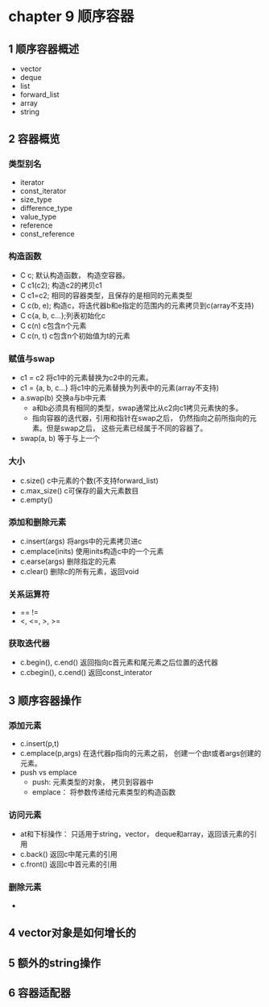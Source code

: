 # chapter 9 顺序容器

## 1 顺序容器概述
- vector
- deque
- list
- forward_list
- array
- string

## 2 容器概览
### 类型别名
- iterator
- const_iterator
- size_type
- difference_type
- value_type
- reference
- const_reference
### 构造函数
- C c; 默认构造函数， 构造空容器。
- C c1(c2); 构造c2的拷贝c1
- C c1=c2; 相同的容器类型，且保存的是相同的元素类型
- C c(b, e); 构造c，将迭代器b和e指定的范围内的元素拷贝到c(array不支持)
- C c{a, b, c...};列表初始化c
- C c(n) c包含n个元素
- C c(n, t) c包含n个初始值为t的元素
### 赋值与swap
- c1 = c2  将c1中的元素替换为c2中的元素。
- c1 = {a, b, c...} 将c1中的元素替换为列表中的元素(array不支持)
- a.swap(b) 交换a与b中元素
  - a和b必须具有相同的类型，swap通常比从c2向c1拷贝元素快的多。
  - 指向容器的迭代器，引用和指针在swap之后， 仍然指向之前所指向的元素。但是swap之后， 这些元素已经属于不同的容器了。
- swap(a, b) 等于与上一个
### 大小
- c.size() c中元素的个数(不支持forward_list)
- c.max_size() c可保存的最大元素数目
- c.empty() 
### 添加和删除元素
- c.insert(args) 将args中的元素拷贝进c
- c.emplace(inits) 使用inits构造c中的一个元素
- c.earse(args) 删除指定的元素
- c.clear() 删除c的所有元素，返回void

### 关系运算符
- == != 
- <, <=, >, >=
### 获取迭代器
- c.begin(), c.end() 返回指向c首元素和尾元素之后位置的迭代器
- c.cbegin(), c.cend() 返回const_interator

## 3 顺序容器操作
### 添加元素
- c.insert(p,t) 
- c.emplace(p,args) 在迭代器p指向的元素之前， 创建一个由t或者args创建的元素。
- push vs emplace
  - push: 元素类型的对象， 拷贝到容器中
  - emplace： 将参数传递给元素类型的构造函数
### 访问元素
- at和下标操作： 只适用于string，vector， deque和array，返回该元素的引用
- c.back() 返回c中尾元素的引用
- c.front() 返回c中首元素的引用
### 删除元素
- 

## 4 vector对象是如何增长的

## 5 额外的string操作

## 6 容器适配器
